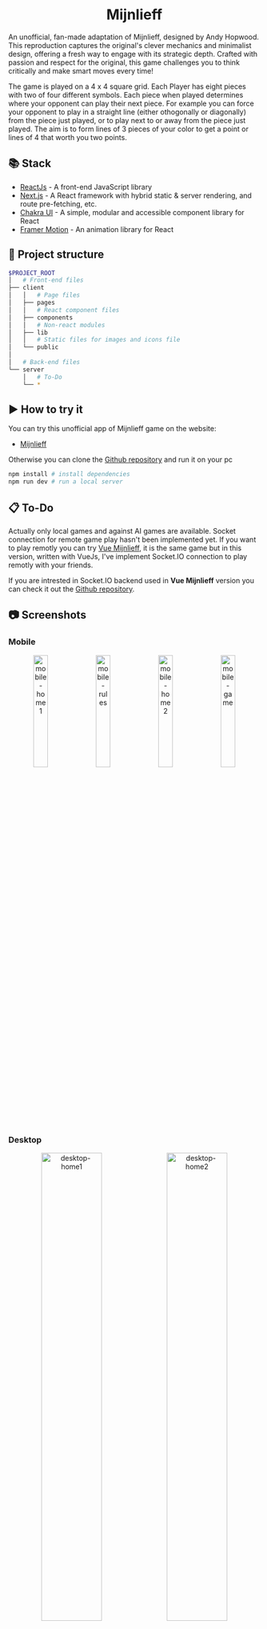 <div align='center'>
  <h1 class="main-title">Mijnlieff</h1>
</div>

An unofficial, fan-made adaptation of Mijnlieff, designed by Andy Hopwood. This reproduction captures the original's clever mechanics and minimalist design, offering a fresh way to engage with its strategic depth. Crafted with passion and respect for the original, this game challenges you to think critically and make smart moves every time!

The game is played on a 4 x 4 square grid. Each Player has eight pieces with two of four different symbols. Each piece when played determines where your opponent can play their next piece. For example you can force your opponent to play in a straight line (either othogonally or diagonally) from the piece just played, or to play next to or away from the piece just played. The aim is to form lines of 3 pieces of your color to get a point or lines of 4 that worth you two points.

## 📚 Stack

- <a href="https://react.dev" target="_blank">ReactJs</a> - A front-end JavaScript library
- <a href="https://nextjs.org/" target="_blank">Next.js</a> - A React framework with hybrid static & server rendering, and route pre-fetching, etc.
- <a href="https://chakra-ui.com/" target="_blank">Chakra UI</a> - A simple, modular and accessible component library for React
- <a href="https://www.framer.com/motion/" target="_blank">Framer Motion</a> - An animation library for React

## 📂 Project structure

```sh
$PROJECT_ROOT
│   # Front-end files
├── client
│   │   # Page files
│   ├── pages
│   │   # React component files
│   ├── components
│   │   # Non-react modules
│   ├── lib
│   │   # Static files for images and icons file
│   └── public
│
│   # Back-end files
└── server
    │   # To-Do
    └── *
```

## ▶️ How to try it

You can try this unofficial app of Mijnlieff game on the website:

- <a href="https://www.mijnlieff.alessiopoggi.org" target="_blank">Mijnlieff</a>

Otherwise you can clone the <a href="https://github.com/AlessioPoggi99/Fan-made-Mijnlieff" target="_blank">Github repository</a> and run it on your pc

```sh
npm install # install dependencies
npm run dev # run a local server
```

## 📋 To-Do

Actually only local games and against AI games are available. Socket connection for remote game play hasn't been implemented yet.
If you want to play remotly you can try <a href="https://mijnlieff.netlify.app" target="_blank">Vue Mijnlieff</a>, it is the same game
but in this version, written with VueJs, I've implement Socket.IO connection to play remotly with your friends.

If you are intrested in Socket.IO backend used in **Vue Mijnlieff** version you can check it out the <a href="https://github.com/AlessioPoggi99/vue-mijnlieff" target="_blank">Github repository</a>.

## 📷 Screenshots

### Mobile

<p align="center" class="img-grid">
  <img width="24%" height="auto" alt="mobile-home1" class="rounded-md" src="https://www.alessiopoggi.org/mijnlieff/mobile1.png"/>
  <img width="24%" height="auto" alt="mobile-rules" class="rounded-md" src="https://www.alessiopoggi.org/mijnlieff/mobile2.png"/>
  <img width="24%" height="auto" alt="mobile-home2" class="rounded-md" src="https://www.alessiopoggi.org/mijnlieff/mobile3.png"/>
  <img width="24%" height="auto" alt="mobile-game" class="rounded-md" src="https://www.alessiopoggi.org/mijnlieff/mobile4.png"/>
</p>

### Desktop

<p align="center" class="img-grid-2">
  <img width="49%" height="auto" alt="desktop-home1" class="no-shadow" src="https://www.alessiopoggi.org/mijnlieff/desktop1.png"/>
  <img width="49%" height="auto" alt="desktop-home2" class="no-shadow" src="https://www.alessiopoggi.org/mijnlieff/desktop2.png"/>
  <img width="49%" height="auto" alt="desktop-game1" class="no-shadow" src="https://www.alessiopoggi.org/mijnlieff/desktop3.png"/>
  <img width="49%" height="auto" alt="desktop-rules" class="no-shadow" src="https://www.alessiopoggi.org/mijnlieff/desktop4.png"/>
  <img width="49%" height="auto" alt="desktop-gameover" class="no-shadow" src="https://www.alessiopoggi.org/mijnlieff/desktop5.png"/>
  <img width="49%" height="auto" alt="desktop-game2" class="no-shadow" src="https://www.alessiopoggi.org/mijnlieff/desktop6.png"/>
</p>

## 🔗 Links

- <a href="https://github.com/AlessioPoggi99" target="_blank">My Github</a>

- <span><a href="https://www.mijnlieff.alessiopoggi.org" target="_blank">Mijnlieff</a> and <a href="https://github.com/AlessioPoggi99/Fan-made-Mijnlieff" target="_blank">Mijnlieff github repository</a></span>

- <span><a href="https://mijnlieff.netlify.app" target="_blank">Vue Mijnlieff</a> and <a href="https://github.com/AlessioPoggi99/vue-mijnlieff" target="_blank">Vue Mijnlieff github repository</a></span>
